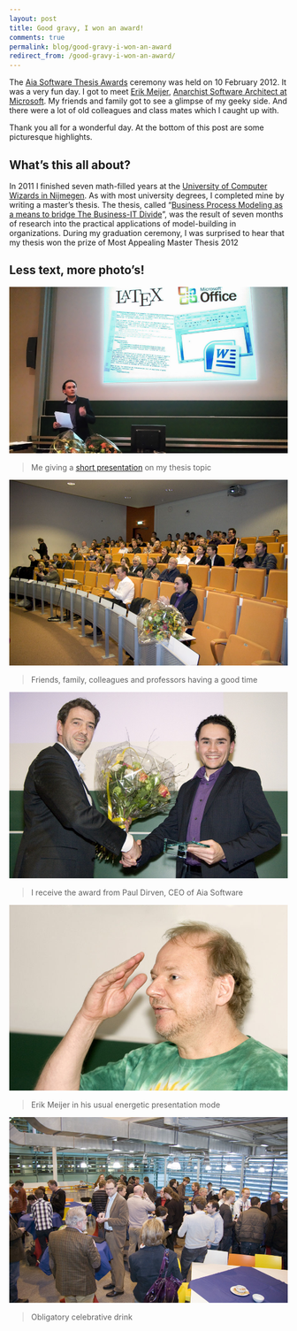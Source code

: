 ```yaml
---
layout: post
title: Good gravy, I won an award!
comments: true
permalink: blog/good-gravy-i-won-an-award
redirect_from: /good-gravy-i-won-an-award/
---
```


The [Aia Software Thesis Awards](http://www.aiasoftware.com/index.php/en/news/aia-awards/) ceremony was held on 10 February 2012. It was a very fun day. I got to meet [Erik Meijer](http://en.wikipedia.org/wiki/Erik_Meijer_%28computer_scientist%29), [Anarchist Software Architect at Microsoft](http://www.microsoft.com/about/technicalrecognition/erik-meijer.aspx). My friends and family got to see a glimpse of my geeky side. And there were a lot of old colleagues and class mates which I caught up with. 

Thank you all for a wonderful day. At the bottom of this post are some picturesque highlights.

## What’s this all about?

In 2011 I finished seven math-filled years at the [University of Computer Wizards in Nijmegen](http://www.ru.nl/icis/). As with most university degrees, I completed mine by writing a master’s thesis. The thesis, called “[Business Process Modeling as a means to bridge The Business-IT Divide](http://master.devillers.nl)”, was the result of seven months of research into the practical applications of model-building in organizations. During my graduation ceremony, I was surprised to hear that my thesis won the prize of Most Appealing Master Thesis 2012

## Less text, more photo’s!

![Me giving a short presentation of my thesis topic](/assets/10-02-2012-awards1.jpg)
> Me giving a [short presentation](http://prezi.com/euncwu1sesv9/aia-software-thesis-awards-optimized/) on my thesis topic

![Friends, family, colleagues and professors having a good time](/assets/10-02-2012-awards2.jpg)
> Friends, family, colleagues and professors having a good time

![I receive the award from Paul Dirven, CEO of Aia Software](/assets/10-02-2012-awards3.jpg)
> I receive the award from Paul Dirven, CEO of Aia Software

![Erik Meijer in his usual energetic presentation mode](/assets/10-02-2012-awards4.jpg)
> Erik Meijer in his usual energetic presentation mode

![Obligatory celebrative drink](/assets/10-02-2012-awards5.jpg)
> Obligatory celebrative drink